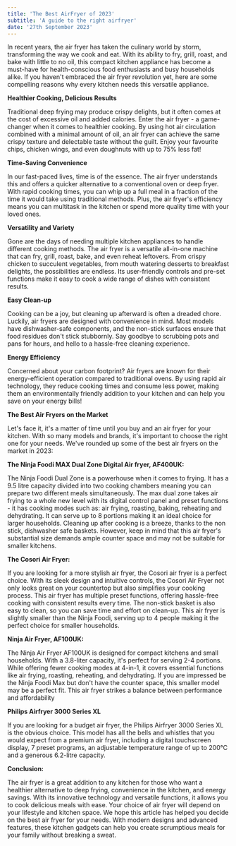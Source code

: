 ```yaml
---
title: 'The Best AirFryer of 2023'
subtitle: 'A guide to the right airfryer'
date: '27th September 2023'
---
```


In recent years, the air fryer has taken the culinary world by storm, transforming the way we cook and eat. With its ability to fry, grill, roast, and bake with little to no oil, this compact kitchen appliance has become a must-have for health-conscious food enthusiasts and busy households alike. If you haven't embraced the air fryer revolution yet, here are some compelling reasons why every kitchen needs this versatile appliance.

**Healthier Cooking, Delicious Results**

Traditional deep frying may produce crispy delights, but it often comes at the cost of excessive oil and added calories. Enter the air fryer - a game-changer when it comes to healthier cooking. By using hot air circulation combined with a minimal amount of oil, an air fryer can achieve the same crispy texture and delectable taste without the guilt. Enjoy your favourite chips, chicken wings, and even doughnuts with up to 75% less fat!

**Time-Saving Convenience**

In our fast-paced lives, time is of the essence. The air fryer understands this and offers a quicker alternative to a conventional oven or deep fryer. With rapid cooking times, you can whip up a full meal in a fraction of the time it would take using traditional methods. Plus, the air fryer's efficiency means you can multitask in the kitchen or spend more quality time with your loved ones.

**Versatility and Variety**

Gone are the days of needing multiple kitchen appliances to handle different cooking methods. The air fryer is a versatile all-in-one machine that can fry, grill, roast, bake, and even reheat leftovers. From crispy chicken to succulent vegetables, from mouth watering desserts to breakfast delights, the possibilities are endless. Its user-friendly controls and pre-set functions make it easy to cook a wide range of dishes with consistent results.

**Easy Clean-up**

Cooking can be a joy, but cleaning up afterward is often a dreaded chore. Luckily, air fryers are designed with convenience in mind. Most models have dishwasher-safe components, and the non-stick surfaces ensure that food residues don't stick stubbornly. Say goodbye to scrubbing pots and pans for hours, and hello to a hassle-free cleaning experience.

**Energy Efficiency**

Concerned about your carbon footprint? Air fryers are known for their energy-efficient operation compared to traditional ovens. By using rapid air technology, they reduce cooking times and consume less power, making them an environmentally friendly addition to your kitchen and can help you save on your energy bills!

**The Best Air Fryers on the Market**

Let's face it, it's a matter of time until you buy and an air fryer for your kitchen. With so many models and brands, it's important to choose the right one for your needs. We've rounded up some of the best air fryers on the market in 2023:

**The Ninja Foodi MAX Dual Zone Digital Air fryer, AF400UK:**

The Ninja Foodi Dual Zone is a powerhouse when it comes to frying. It has a 9.5 litre capacity divided into two cooking chambers meaning you can prepare two different meals simultaneously. The max dual zone takes air frying to a whole new level with its digital control panel and preset functions - it has cooking modes such as: air frying, roasting, baking, reheating and dehydrating. It can serve up to 8 portions making it an ideal choice for larger households. Cleaning up after cooking is a breeze, thanks to the non stick, dishwasher safe baskets. However, keep in mind that this air fryer's substantial size demands ample counter space and may not be suitable for smaller kitchens.

**The Cosori Air Fryer:**

If you are looking for a more stylish air fryer, the Cosori air fryer is a perfect choice. With its sleek design and intuitive controls, the Cosori Air Fryer not only looks great on your countertop but also simplifies your cooking process. This air fryer has multiple preset functions, offering hassle-free cooking with consistent results every time. The non-stick basket is also easy to clean, so you can save time and effort on clean-up. This air fryer is slightly smaller than the Ninja Foodi, serving up to 4 people making it the perfect choice for smaller households.

**Ninja Air Fryer, AF100UK:**

The Ninja Air Fryer AF100UK is designed for compact kitchens and small households. With a 3.8-liter capacity, it's perfect for serving 2-4 portions. While offering fewer cooking modes at 4-in-1, it covers essential functions like air frying, roasting, reheating, and dehydrating. If you are impressed be the Ninja Foodi Max but don't have the counter space, this smaller model may be a perfect fit. This air fryer strikes a balance between performance and affordability

**Philips Airfryer 3000 Series XL**

If you are looking for a budget air fryer, the Philips Airfryer 3000 Series XL is the obvious choice. This model has all the bells and whistles that you would expect from a premium air fryer, including a digital touchscreen display, 7 preset programs, an adjustable temperature range of up to 200°C and a generous 6.2-litre capacity.

**Conclusion:**

The air fryer is a great addition to any kitchen for those who want a healthier alternative to deep frying, convenience in the kitchen, and energy savings. With its innovative technology and versatile functions, it allows you to cook delicious meals with ease. Your choice of air fryer will depend on your lifestyle and kitchen space. We hope this article has helped you decide on the best air fryer for your needs. With modern designs and advanced features, these kitchen gadgets can help you create scrumptious meals for your family without breaking a sweat.
